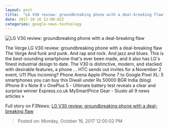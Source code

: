 ```yaml
---
layout: post
title:  "LG V30 review: groundbreaking phone with a deal-breaking flaw"
date: 2017-10-16 12:00:02Z
categories: google-news-technology
---
```


![LG V30 review: groundbreaking phone with a deal-breaking flaw](https://cdn.vox-cdn.com/thumbor/lVjivFerbL0dFPcP5sdsekboBoI=/0x292:2040x1360/fit-in/1200x630/cdn.vox-cdn.com/uploads/chorus_asset/file/9450281/akrales_171012_2051_0013.jpg)

The Verge LG V30 review: groundbreaking phone with a deal-breaking flaw The Verge And funk and punk. And rap and rock. And jazz and blues. This is the best-sounding smartphone that's ever been made, and it also has LG's finest industrial design to date. The V30 is distinctive, modern, and stacked with desirable features, a phone ... HTC sends out invites for a November 2 event, U11 Plus incoming? Phone Arena Apple iPhone 7 to Google Pixel XL: 5 smartphones you can buy this Diwali under Rs 50000 BGR India (blog) iPhone 8 v Note 8 v OnePlus 5 - Ultimate battery test reveals a clear and surprise winner Express.co.uk MySmartPrice Gear - Siusto all 9 news articles »


Full story on F3News: [LG V30 review: groundbreaking phone with a deal-breaking flaw](http://www.f3nws.com/n/U4qaZG)

> Posted on: Monday, October 16, 2017 12:00:02 PM
